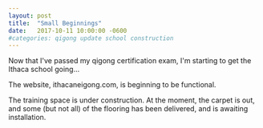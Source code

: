```yaml
---
layout: post
title:  "Small Beginnings"
date:   2017-10-11 10:00:00 -0600
#categories: qigong update school construction
---
```


Now that I've passed my qigong certification exam, I'm starting to get the Ithaca school going...

The website, ithacaneigong.com, is beginning to be functional.

The training space is under construction. At the moment, the carpet is out, and some (but not all) of the flooring has been delivered, and is awaiting installation.




